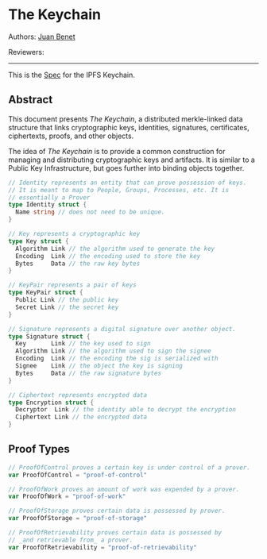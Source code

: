 # The Keychain

Authors: [Juan Benet](github.com/jbenet)

Reviewers:

* * *

This is the [Spec](../) for the IPFS Keychain.

## Abstract

This document presents _The Keychain_, a distributed merkle-linked data structure that links cryptographic keys, identities, signatures, certificates, ciphertexts, proofs, and other objects.

The idea of _The Keychain_ is to provide a common construction for managing and distributing cryptographic keys and artifacts. It is similar to a Public Key Infrastructure, but goes further into binding objects together.


```go
// Identity represents an entity that can prove possession of keys.
// It is meant to map to People, Groups, Processes, etc. It is
// essentially a Prover
type Identity struct {
  Name string // does not need to be unique.
}

// Key represents a cryptographic key
type Key struct {
  Algorithm Link // the algorithm used to generate the key
  Encoding  Link // the encoding used to store the key
  Bytes     Data // the raw key bytes
}

// KeyPair represents a pair of keys
type KeyPair struct {
  Public Link // the public key
  Secret Link // the secret key
}

// Signature represents a digital signature over another object.
type Signature struct {
  Key       Link // the key used to sign
  Algorithm Link // the algorithm used to sign the signee
  Encoding  Link // the encoding the sig is serialized with
  Signee    Link // the object the key is signing
  Bytes     Data // the raw signature bytes
}

// Ciphertext represents encrypted data
type Encryption struct {
  Decryptor  Link // the identity able to decrypt the encryption
  Ciphertext Link // the encrypted data
}
```


## Proof Types

```go
// ProofOfControl proves a certain key is under control of a prover.
var ProofOfControl = "proof-of-control"

// ProofOfWork proves an amount of work was expended by a prover.
var ProofOfWork = "proof-of-work"

// ProofOfStorage proves certain data is possessed by prover.
var ProofOfStorage = "proof-of-storage"

// ProofOfRetrievability proves certain data is possessed by
// _and retrievable from_ a prover.
var ProofOfRetrievability = "proof-of-retrievability"
```

